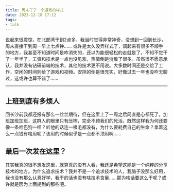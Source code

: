 ```yaml
---
title: 周末干了一个通宵的样式
date: 2023-12-18 17:12
tags:
- talk 
---
```


说起来很震惊，在北部湾干到2点多，我当时觉得非常神奇，没想到一回到长沙，周末直接干到周一早上七点钟……
或许是太久没弄样式了，调起来有很多不顺手的地方，我甚至不知道时间是咋消失的，还以为能很轻松的走就是了。不知不觉干了一年半了，工资和技术是一点也没见涨，热情倒是消散了很多。虽然很不愿意承认，我并没有钻研前端的技术，其他的技术更不用说。大多数时间还是交给了工作，空闲的时间则给了游戏和视频。安排的倒是很充实，好像过去一年也没咋无聊过，这或许也算不错了……

---

## 上班到底有多烦人
回长沙前我都还报有那么一丝丝期待，但在这里上了一周之后简直是心都死了。加班加班加班，这群人的眼里只有压榨，完全不顾我们的死活。既然这样我为何还要像一条哈巴狗一样？听他的话连一根毛都没有，为什么要耗费自己的生命？拿着这么一点钱有啥用呢？该用的时候似乎是一点都不顶用啊……

## 最后一次发在这里？
其实我真的很不想发这里，就算真的没有人看，我还是希望这能是一个纯粹的分享技术的地方。为什么追求技术？我并不是一个追求技术的人，我脑子没那么好用，我也没有那么认真好学，我干的活也没有啥技术含量……那为啥话要这么干呢？或许就是因为上面提到的那些吧。